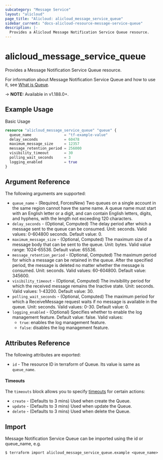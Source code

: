 ```yaml
---
subcategory: "Message Service"
layout: "alicloud"
page_title: "Alicloud: alicloud_message_service_queue"
sidebar_current: "docs-alicloud-resource-message-service-queue"
description: |-
  Provides a Alicloud Message Notification Service Queue resource.
---
```


# alicloud\_message\_service\_queue

Provides a Message Notification Service Queue resource.

For information about Message Notification Service Queue and how to use it, see [What is Queue](https://www.alibabacloud.com/help/en/message-service/latest/createqueue).

-> **NOTE:** Available in v1.188.0+.

## Example Usage

Basic Usage

```terraform
resource "alicloud_message_service_queue" "queue" {
  queue_name               = "tf-example-value"
  delay_seconds            = 60478
  maximum_message_size     = 12357
  message_retention_period = 256000
  visibility_timeout       = 30
  polling_wait_seconds     = 3
  logging_enabled          = true
}
```

## Argument Reference

The following arguments are supported:

* `queue_name` - (Required, ForcesNew) Two queues on a single account in the same region cannot have the same name. A queue name must start with an English letter or a digit, and can contain English letters, digits, and hyphens, with the length not exceeding 120 characters.
* `delay_seconds` - (Optional, Computed) The delay period after which a message sent to the queue can be consumed. Unit: seconds. Valid values: 0-604800 seconds. Default value: 0.
* `maximum_message_size` - (Optional, Computed) The maximum size of a message body that can be sent to the queue. Unit: bytes. Valid value range: 1024-65536. Default value: 65536.
* `message_retention_period` - (Optional, Computed) The maximum period for which a message can be retained in the queue. After the specified period, the message is deleted no matter whether the message is consumed. Unit: seconds. Valid values: 60-604800. Default value: 345600.
* `visibility_timeout` - (Optional, Computed) The invisibility period for which the received message remains the Inactive state. Unit: seconds. Valid values: 1-43200. Default value: 30.
* `polling_wait_seconds` - (Optional, Computed) The maximum period for which a ReceiveMessage request waits if no message is available in the queue. Unit: seconds. Valid values: 0-30. Default value: 0.
* `logging_enabled` - (Optional) Specifies whether to enable the log management feature. Default value: false. Valid values:
  - `true`: enables the log management feature.
  - `false`: disables the log management feature.

## Attributes Reference

The following attributes are exported:

* `id` - The resource ID in terraform of Queue. Its value is same as `queue_name`.

#### Timeouts

The `timeouts` block allows you to specify [timeouts](https://www.terraform.io/docs/configuration-0-11/resources.html#timeouts) for certain actions:

* `create` - (Defaults to 3 mins) Used when create the Queue.
* `update` - (Defaults to 3 mins) Used when update the Queue.
* `delete` - (Defaults to 3 mins) Used when delete the Queue.

## Import

Message Notification Service Queue can be imported using the id or queue_name, e.g.

```shell
$ terraform import alicloud_message_service_queue.example <queue_name>
```
